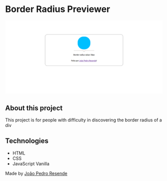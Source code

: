 # Border Radius Previewer

<p align="center">
	<img src="images/border-radius-previewer.png"/>
</p>

## About this project

This project is for people with difficulty in discovering the border radius of a div


## Technologies

* HTML
* CSS
* JavaScript Vanilla


Made by [João Pedro Resende](https://jpres.dev)
